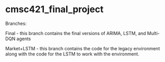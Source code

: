 # cmsc421_final_project

Branches:

Final - this branch contains the final versions of ARIMA, LSTM, and Multi-DQN agents

Market+LSTM - this branch contains the code for the legacy environment along with the code for the LSTM to work with the environment.
